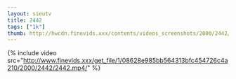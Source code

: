 ```yaml
--- 
layout: sieutv
title: 2442
tags: ["1k"]
thumb: http://hwcdn.finevids.xxx/contents/videos_screenshots/2000/2442/preview.mp4.jpg
---
```

{% include video src="http://www.finevids.xxx/get_file/1/08628e985bb564313bfc454726c4a210/2000/2442/2442.mp4/" %} 
